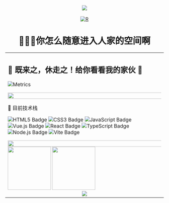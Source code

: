 
<div align="center">

<!-- 动态打字效果 -->
<h1 align="center"> <a href="https://sunguoqi.com/"> <img src="https://readme-typing-svg.herokuapp.com/?lines=console.log(myNickname);undefined;var%20myNickname%20=%20BEAR小熊帽&center=true&size=27"> </a> </h1>
<!-- 小四图片 -->
<a href="https://imgbb.com/"><img src="https://i.ibb.co/Rp6tJgQ/R.gif" alt="R" border="0"></a>

# 🥵🥵🥵你怎么随意进入人家的空间啊
<table>
<tr><td>

## 🤺 既来之，休走之！给你看看我的家伙 😤
 
![Metrics](https://metrics.lecoq.io/LittlebearHat?template=classic&base=header%2C%20activity%2C%20community%2C%20repositories%2C%20metadata&base.indepth=false&base.hireable=false&base.skip=false&config.timezone=Asia%2FHong_Kong)

<img width="200%" src="https://cdn.jsdelivr.net/gh/sun0225SUN/sun0225SUN/assets/images/hr.gif" />
 
🏹 目前技术栈
  
![HTML5 Badge](https://img.shields.io/badge/HTML5-E34F26?logo=html5&logoColor=fff&style=flat)
![CSS3 Badge](https://img.shields.io/badge/CSS3-1572B6?logo=css3&logoColor=fff&style=flat)
![JavaScript Badge](https://img.shields.io/badge/JavaScript-F7DF1E?logo=javascript&logoColor=000&style=flat)
![Vue.js Badge](https://img.shields.io/badge/Vue.js-4FC08D?logo=vuedotjs&logoColor=fff&style=flat)
![React Badge](https://img.shields.io/badge/React-61DAFB?logo=react&logoColor=000&style=flat)
![TypeScript Badge](https://img.shields.io/badge/TypeScript-3178C6?logo=typescript&logoColor=fff&style=flat)
![Node.js Badge](https://img.shields.io/badge/Node.js-393?logo=nodedotjs&logoColor=fff&style=flat)
![Vite Badge](https://img.shields.io/badge/Vite-646CFF?logo=vite&logoColor=fff&style=flat)

 <img width="200%" src="https://cdn.jsdelivr.net/gh/sun0225SUN/sun0225SUN/assets/images/hr.gif" />
  
  <!-- 统计卡片 -->
  
<img height="137px" src="https://github-readme-stats-git-masterrstaa-rickstaa.vercel.app/api?username=LittlebearHat&hide_title=true&hide_border=true&show_icons=trueline_height=21&text_color=000&icon_color=000&bg_color=0,ea6161,ffc64d,fffc4d,52fa5a&theme=graywhite" />
  
  <!-- 项目语言效果 -->
  
  <img height="137px" src="https://github-readme-stats.vercel.app/api/top-langs/?username=LittlebearHat&hide_title=true&hide_border=true&layout=compact&langs_count=6&text_color=000&icon_color=fff&bg_color=0,52fa5a,4dfcff,c64dff&theme=graywhite" />
  
  <!-- 奖杯效果 -->
  
  <div align="center"> <img src="https://github-profile-trophy.vercel.app/?username=LittlebearHat" /> </div>
  
  </td></tr>
  </div>
<table>
</div>
